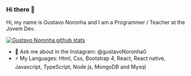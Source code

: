 ### Hi there 👋
Hi, my name is Gustavo Noronha and I am a Programmer / Teacher at the Jovem Dev.

[github]: https://github.com/urielcaire/learnmd/blob/master/imgs/github.png "Github logo"
[![Gustavo Noronha github stats](https://github-readme-stats.vercel.app/api?username=GustavoNoronha&count_private=true&theme=dark)](https://github.com/GustavoNoronha/GustavoNoronha)


- 💬 Ask me about in the Instagram: @gustavoNoronha0
- ⚡ My Languages: Html, Css, Bootstrap 4, React, React native, Javascript, TypeScript, Node js, MongoDB and Mysql 


